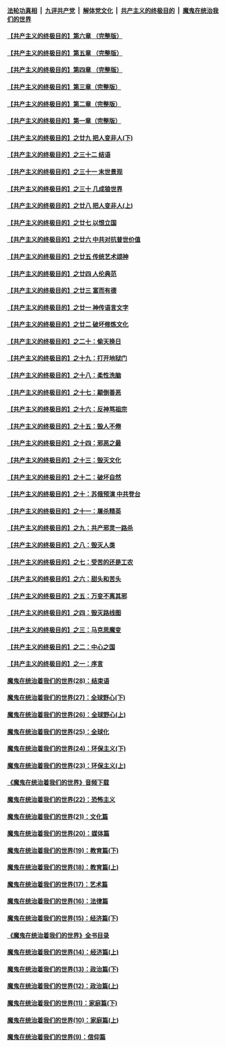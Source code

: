 ####  [法轮功真相](../../../../basic/blob/master/README.md?t=04190301) &nbsp;|&nbsp; [九评共产党](../../../../9ping.md/blob/master/README.md?t=04190301) &nbsp;|&nbsp; [解体党文化](../../../../jtdwh.md/blob/master/README.md?t=04190301)  &nbsp;|&nbsp; [共产主义的终极目的](../../../../gczydzjmd.md/blob/master/README.md?t=04190301) &nbsp;|&nbsp; [魔鬼在统治我们的世界](../../../../mgztzwmdsj.md/blob/master/README.md?t=04190301) 

#### [【共产主义的终极目的】第六章 （完整版）](../pages/nsc422/n11428913.md?t=04190301) 

#### [【共产主义的终极目的】第五章 （完整版）](../pages/nsc422/n11428912.md?t=04190301) 

#### [【共产主义的终极目的】第四章 （完整版）](../pages/nsc422/n11428907.md?t=04190301) 

#### [【共产主义的终极目的】第三章（完整版）](../pages/nsc422/n11428848.md?t=04190301) 

#### [【共产主义的终极目的】第二章（完整版）](../pages/nsc422/n11428831.md?t=04190301) 

#### [【共产主义的终极目的】第一章（完整版）](../pages/nsc422/n11417651.md?t=04190301) 

#### [【共产主义的终极目的】之廿九 把人变非人(下)](../pages/nsc422/n11344140.md?t=04190301) 

#### [【共产主义的终极目的】之三十二 结语](../pages/nsc422/n11360535.md?t=04190301) 

#### [【共产主义的终极目的】之三十一 末世景观](../pages/nsc422/n11351129.md?t=04190301) 

#### [【共产主义的终极目的】之三十 几成狼世界](../pages/nsc422/n11348280.md?t=04190301) 

#### [【共产主义的终极目的】之廿八 把人变非人(上)](../pages/nsc422/n11340492.md?t=04190301) 

#### [【共产主义的终极目的】之廿七 以恨立国](../pages/nsc422/n11336944.md?t=04190301) 

#### [【共产主义的终极目的】之廿六 中共对抗普世价值](../pages/nsc422/n11324785.md?t=04190301) 

#### [【共产主义的终极目的】之廿五 传统艺术颂神](../pages/nsc422/n11296396.md?t=04190301) 

#### [【共产主义的终极目的】之廿四 人伦典范](../pages/nsc422/n11296397.md?t=04190301) 

#### [【共产主义的终极目的】之廿三 富而有德](../pages/nsc422/n11283598.md?t=04190301) 

#### [【共产主义的终极目的】之廿一 神传语言文字](../pages/nsc422/n11263265.md?t=04190301) 

#### [【共产主义的终极目的】之廿二 破坏修炼文化](../pages/nsc422/n11245728.md?t=04190301) 

#### [【共产主义的终极目的】之二十：偷天换日](../pages/nsc422/n11238846.md?t=04190301) 

#### [【共产主义的终极目的】之十九：打开地狱门](../pages/nsc422/n11206376.md?t=04190301) 

#### [【共产主义的终极目的】之十八：柔性洗脑](../pages/nsc422/n11199994.md?t=04190301) 

#### [【共产主义的终极目的】之十七：颠倒善恶](../pages/nsc422/n11179782.md?t=04190301) 

#### [【共产主义的终极目的】之十六：反神骂祖宗](../pages/nsc422/n11166798.md?t=04190301) 

#### [【共产主义的终极目的】之十五：毁人不倦](../pages/nsc422/n11166792.md?t=04190301) 

#### [【共产主义的终极目的】之十四：邪恶之最](../pages/nsc422/n11150249.md?t=04190301) 

#### [【共产主义的终极目的】之十三：毁灭文化](../pages/nsc422/n11135227.md?t=04190301) 

#### [【共产主义的终极目的】之十二：破坏自然](../pages/nsc422/n11135214.md?t=04190301) 

#### [【共产主义的终极目的】之十：苏俄预演 中共登台](../pages/nsc422/n11118424.md?t=04190301) 

#### [【共产主义的终极目的】之十一：屠杀精英](../pages/nsc422/n11118442.md?t=04190301) 

#### [【共产主义的终极目的】之九：共产邪灵一路杀](../pages/nsc422/n11114139.md?t=04190301) 

#### [【共产主义的终极目的】之八：毁灭人类](../pages/nsc422/n11108503.md?t=04190301) 

#### [【共产主义的终极目的】之七：受苦的还是工农](../pages/nsc422/n11101809.md?t=04190301) 

#### [【共产主义的终极目的】之六：甜头和苦头](../pages/nsc422/n11096971.md?t=04190301) 

#### [【共产主义的终极目的】之五：万变不离其邪](../pages/nsc422/n11091285.md?t=04190301) 

#### [【共产主义的终极目的】之四：毁灭路线图](../pages/nsc422/n11086284.md?t=04190301) 

#### [【共产主义的终极目的】之三：马克思魔变](../pages/nsc422/n11061941.md?t=04190301) 

#### [【共产主义的终极目的】之二：中心之国](../pages/nsc422/n11047728.md?t=04190301) 

#### [【共产主义的终极目的】之一：序言](../pages/nsc422/n11086077.md?t=04190301) 

#### [魔鬼在统治着我们的世界(28)：结束语](../pages/nsc422/n10936246.md?t=04190301) 

#### [魔鬼在统治着我们的世界(27)：全球野心(下)](../pages/nsc422/n10928319.md?t=04190301) 

#### [魔鬼在统治着我们的世界(26)：全球野心(上)](../pages/nsc422/n10900318.md?t=04190301) 

#### [魔鬼在统治着我们的世界(25)：全球化](../pages/nsc422/n10788205.md?t=04190301) 

#### [魔鬼在统治着我们的世界(24)：环保主义(下)](../pages/nsc422/n10695307.md?t=04190301) 

#### [魔鬼在统治着我们的世界(23)：环保主义(上)](../pages/nsc422/n10688613.md?t=04190301) 

#### [《魔鬼在统治着我们的世界》音频下载](../pages/nsc422/n10635553.md?t=04190301) 

#### [魔鬼在统治着我们的世界(22)：恐怖主义](../pages/nsc422/n10614727.md?t=04190301) 

#### [魔鬼在统治着我们的世界(21)：文化篇](../pages/nsc422/n10597706.md?t=04190301) 

#### [魔鬼在统治着我们的世界(20)：媒体篇](../pages/nsc422/n10586579.md?t=04190301) 

#### [魔鬼在统治着我们的世界(19)：教育篇(下)](../pages/nsc422/n10564808.md?t=04190301) 

#### [魔鬼在统治着我们的世界(18)：教育篇(上)](../pages/nsc422/n10526970.md?t=04190301) 

#### [魔鬼在统治着我们的世界(17)：艺术篇](../pages/nsc422/n10499093.md?t=04190301) 

#### [魔鬼在统治着我们的世界(16)：法律篇](../pages/nsc422/n10485969.md?t=04190301) 

#### [魔鬼在统治着我们的世界(15)：经济篇(下)](../pages/nsc422/n10469975.md?t=04190301) 

#### [《魔鬼在统治着我们的世界》全书目录](../pages/nsc422/n10464261.md?t=04190301) 

#### [魔鬼在统治着我们的世界(14)：经济篇(上)](../pages/nsc422/n10457370.md?t=04190301) 

#### [魔鬼在统治着我们的世界(13)：政治篇(下)](../pages/nsc422/n10448270.md?t=04190301) 

#### [魔鬼在统治着我们的世界(12)：政治篇(上)](../pages/nsc422/n10444576.md?t=04190301) 

#### [魔鬼在统治着我们的世界(11)：家庭篇(下)](../pages/nsc422/n10440961.md?t=04190301) 

#### [魔鬼在统治着我们的世界(10)：家庭篇(上)](../pages/nsc422/n10435448.md?t=04190301) 

#### [魔鬼在统治着我们的世界(9)：信仰篇](../pages/nsc422/n10432159.md?t=04190301) 

